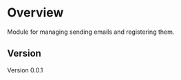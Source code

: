 Overview
========

Module for managing sending emails and registering them.

Version
-------

Version 0.0.1